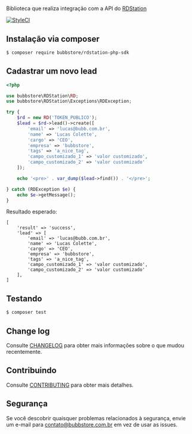 # 

Biblioteca que realiza integração com a API do [RDStation](http://www.rdstation.com)

[![StyleCI](https://styleci.io/repos/127529310/shield?branch=master)](https://styleci.io/repos/127529310)

## Instalação via composer

```bash
$ composer require bubbstore/rdstation-php-sdk
```

## Cadastrar um novo lead

```php
<?php

use bubbstore\RDStation\RD;
use bubbstore\RDStation\Exceptions\RDException;

try {
    $rd = new RD('TOKEN_PUBLICO');
    $lead = $rd->lead()->create([
        'email' => 'lucas@bubb.com.br',
        'name' => 'Lucas Colette',
        'cargo' => 'CEO',
        'empresa' => 'bubbstore',
        'tags' => 'a_nice_tag',
        'campo_customizado_1' => 'valor customizado',
        'campo_customizado_2' => 'valor customizado'
    ]);

    echo '<pre>' . var_dump($lead->find()) . '</pre>';

} catch (RDException $e) {
    echo $e->getMessage();
}
```

Resultado esperado:

```
[
    'result' => 'success',
    'lead' => [
        'email' => 'lucas@bubb.com.br',
        'name' => 'Lucas Colette',
        'cargo' => 'CEO',
        'empresa' => 'bubbstore',
        'tags' => 'a_nice_tag',
        'campo_customizado_1' => 'valor customizado',
        'campo_customizado_2' => 'valor customizado'
    ],
]
```

## Testando

```bash
$ composer test
```

## Change log

Consulte [CHANGELOG](.github/CHANGELOG.md) para obter mais informações sobre o que mudou recentemente.

## Contribuindo

Consulte [CONTRIBUTING](.github/CONTRIBUTING.md) para obter mais detalhes.

## Segurança

Se você descobrir quaisquer problemas relacionados à segurança, envie um e-mail para contato@bubbstore.com.br em vez de usar as issues.